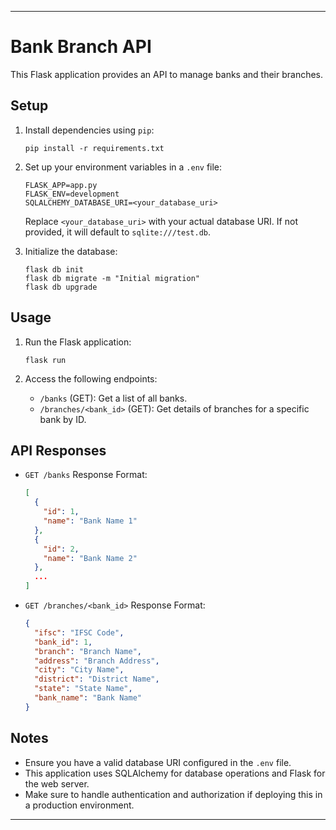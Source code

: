 

---

# Bank Branch API

This Flask application provides an API to manage banks and their branches.

## Setup

1. Install dependencies using `pip`:
   ```
   pip install -r requirements.txt
   ```

2. Set up your environment variables in a `.env` file:
   ```
   FLASK_APP=app.py
   FLASK_ENV=development
   SQLALCHEMY_DATABASE_URI=<your_database_uri>
   ```

   Replace `<your_database_uri>` with your actual database URI. If not provided, it will default to `sqlite:///test.db`.

3. Initialize the database:
   ```
   flask db init
   flask db migrate -m "Initial migration"
   flask db upgrade
   ```

## Usage

1. Run the Flask application:
   ```
   flask run
   ```

2. Access the following endpoints:

   - `/banks` (GET): Get a list of all banks.
   - `/branches/<bank_id>` (GET): Get details of branches for a specific bank by ID.

## API Responses

- `GET /banks` Response Format:
  ```json
  [
    {
      "id": 1,
      "name": "Bank Name 1"
    },
    {
      "id": 2,
      "name": "Bank Name 2"
    },
    ...
  ]
  ```

- `GET /branches/<bank_id>` Response Format:
  ```json
  {
    "ifsc": "IFSC Code",
    "bank_id": 1,
    "branch": "Branch Name",
    "address": "Branch Address",
    "city": "City Name",
    "district": "District Name",
    "state": "State Name",
    "bank_name": "Bank Name"
  }
  ```

## Notes

- Ensure you have a valid database URI configured in the `.env` file.
- This application uses SQLAlchemy for database operations and Flask for the web server.
- Make sure to handle authentication and authorization if deploying this in a production environment.

---


